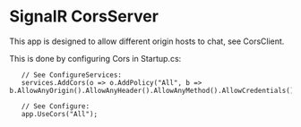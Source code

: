 # SignalR CorsServer

This app is designed to allow different origin hosts to chat, see CorsClient.

This is done by configuring Cors in Startup.cs:
```
   // See ConfigureServices:
   services.AddCors(o => o.AddPolicy("All", b => b.AllowAnyOrigin().AllowAnyHeader().AllowAnyMethod().AllowCredentials())); 

   // See Configure:
   app.UseCors("All");
```